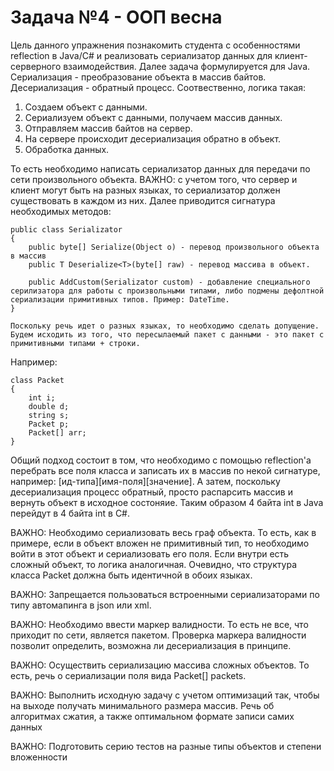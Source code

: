 # 	Задача №4 - ООП весна

Цель данного упражнения познакомить студента с особенностями reflection в Java/С# и реализовать сериализатор данных для клиент-серверного взаимодействия. Далее задача формулируется для Java. Сериализация - преобразование объекта в массив байтов. Десериализация - обратный процесс. Соотвественно, логика такая: 
1. Создаем объект с данными.
2. Сериализуем объект с данными, получаем массив данных.
3. Отправляем массив байтов на сервер.
4. На сервере происходит десериализация обратно в объект. 	
5. Обработка данных.

То есть необходимо написать сериализатор данных для передачи по сети произвольного объекта. ВАЖНО: с учетом того, что сервер и клиент могут быть на разных языках, то сериализатор должен существовать в каждом из них. Далее приводится сигнатура необходимых методов:
```
public class Serializator
{
	public byte[] Serialize(Object o) - перевод произвольного объекта в массив
	public T Deserialize<T>(byte[] raw) - перевод массива в объект.
	
	public AddCustom(Serializator custom) - добавление специального серилизатора для работы с произвольными типами, либо подмены дефолтной сериализации примитивных типов. Пример: DateTime.
}
```

	Поскольку речь идет о разных языках, то необходимо сделать допущение. Будем исходить из того, что пересылаемый пакет с данными - это пакет с примитивными типами + строки.
Например:
```
class Packet
{
	int i;
	double d;
	string s;
	Packet p;
	Packet[] arr;
}
```

Общий подход состоит в том, что необходимо с помощью reflection'а перебрать все поля класса и записать их в массив по некой сигнатуре, например: [ид-типа][имя-поля][значение]. А затем, поскольку десериализация процесс обратный, просто распарсить массив и вернуть объект в исходное состоняие. Таким образом 4 байта int в Java  перейдут в 4 байта int в С#.

ВАЖНО: Необходимо сериализовать весь граф объекта. То есть, как в примере, если в объект вложен не примитивный тип, то необходимо войти в этот объект и сериализовать его поля. Если внутри есть сложный объект, то логика аналогичная. Очевидно, что структура класса Packet должна быть идентичной в обоих языках.

ВАЖНО: Запрещается пользоваться встроенными сериализаторами по типу автомапинга в json или xml.

ВАЖНО: Необходимо ввести маркер валидности. То есть не все, что приходит по сети, является пакетом. Проверка маркера валидности позволит определить, возможна ли десериализация в принципе.

ВАЖНО: Осуществить сериализацию массива сложных объектов. То есть, речь о сериализации поля вида Packet[] packets.

ВАЖНО: Выполнить исходную задачу с учетом оптимизаций так, чтобы на выходе получать минимального размера массив. Речь об алгоритмах сжатия, а также оптимальном формате записи самих данных

ВАЖНО: Подготовить серию тестов на разные типы объектов и степени вложенности
